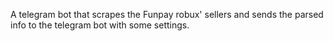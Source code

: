 A telegram bot that scrapes the Funpay robux' sellers and sends the parsed info to the telegram bot with some settings.
